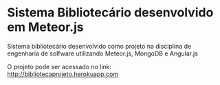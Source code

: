 # Sistema Bibliotecário desenvolvido em Meteor.js

Sistema bibliotecário desenvolvido como projeto na disciplina de engenharia de solfware utilizando Meteor.js, MongoDB e Angular.js

O projeto pode ser acessado no link:
http://bibliotecaprojeto.herokuapp.com
